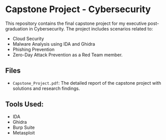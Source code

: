 # Capstone Project - Cybersecurity
This repository contains the final capstone project for my executive post-graduation in Cybersecurity. The project includes scenarios related to:
- Cloud Security
- Malware Analysis using IDA and Ghidra
- Phishing Prevention
- Zero-Day Attack Prevention as a Red Team member.

## Files
- `Capstone_Project.pdf`: The detailed report of the capstone project with solutions and research findings.

## Tools Used:
- IDA
- Ghidra
- Burp Suite
- Metasploit
